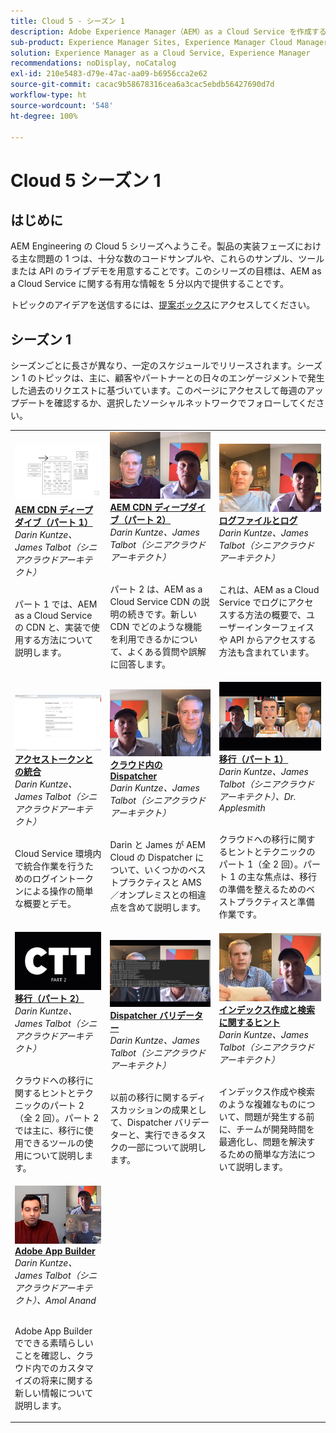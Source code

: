 ```yaml
---
title: Cloud 5 - シーズン 1
description: Adobe Experience Manager（AEM）as a Cloud Service を作成するアドビのエキスパートエンジニアを紹介し、提供するエキスパートサービスについて説明します。
sub-product: Experience Manager Sites, Experience Manager Cloud Manager, Experience Manager Assets
solution: Experience Manager as a Cloud Service, Experience Manager
recommendations: noDisplay, noCatalog
exl-id: 210e5483-d79e-47ac-aa09-b6956cca2e62
source-git-commit: cacac9b58678316cea6a3cac5ebdb56427690d7d
workflow-type: ht
source-wordcount: '548'
ht-degree: 100%

---
```


# Cloud 5 シーズン 1

## はじめに

AEM Engineering の Cloud 5 シリーズへようこそ。製品の実装フェーズにおける主な問題の 1 つは、十分な数のコードサンプルや、これらのサンプル、ツールまたは API のライブデモを用意することです。このシリーズの目標は、AEM as a Cloud Service に関する有用な情報を 5 分以内で提供することです。

トピックのアイデアを送信するには、[提案ボックス](https://forms.office.com/r/74P5Xz4UH0)にアクセスしてください。

## シーズン 1

シーズンごとに長さが異なり、一定のスケジュールでリリースされます。シーズン 1 のトピックは、主に、顧客やパートナーとの日々のエンゲージメントで発生した過去のリクエストに基づいています。このページにアクセスして毎週のアップデートを確認するか、選択したソーシャルネットワークでフォローしてください。

<table>
  <tr>
   <td>
      <a href="./cloud5-aem-cdn-part1.md">
      <img alt="AEM CDN 第 1 部" src="./imgs/001-thumb.png"/>
      </a>
      <div>
         <a href="./cloud5-aem-cdn-part1.md"><strong>AEM CDN ディープダイブ（パート 1）</strong></a>         
 <br/><em>Darin Kuntze、James Talbot（シニアクラウドアーキテクト）</em>
      </div>
      <p>
        <br/>
 パート 1 では、AEM as a Cloud Service の CDN と、実装で使用する方法について説明します。
      </p>
     </td>   
     <td>
      <a href="./cloud5-aem-cdn-part2.md">
         <img alt="AEM CDN 第 2 部" src="./imgs/002-thumb.png"/>
      </a>
      <div>
         <a href="./cloud5-aem-cdn-part2.md"><strong>AEM CDN ディープダイブ（パート 2）</strong></a>
 <br/><em>Darin Kuntze、James Talbot（シニアクラウドアーキテクト）</em>
      </div>
      <p>
        <br/>
 パート 2 は、AEM as a Cloud Service CDN の説明の続きです。新しい CDN でどのような機能を利用できるかについて、よくある質問や誤解に回答します。
      </p>
   </td>
     <td>
        <a href="./cloud5-aem-log-files.md">
            <img alt="ログファイルとログ" src="./imgs/003-thumb.png"/>
        </a>
      <div>
         <a href="./cloud5-aem-log-files.md"><strong>ログファイルとログ</strong></a>
 <br/><em>Darin Kuntze、James Talbot（シニアクラウドアーキテクト）</em>
      </div>
      <p>
        <br/>
 これは、AEM as a Cloud Service でログにアクセスする方法の概要で、ユーザーインターフェイスや API からアクセスする方法も含まれています。
      </p>
   </td> 
  </tr>
  <tr>
   <td>
        <a href="./cloud5-getting-login-token-integrations.md">
            <img alt="アクセストークン" src="./imgs/004-thumb.png"/>
        </a>
      <div>
        <a href="./cloud5-getting-login-token-integrations.md"><strong>アクセストークンとの統合</strong></a>        
 <br/><em>Darin Kuntze、James Talbot（シニアクラウドアーキテクト）</em>
      </div>
      <p>
        <br/>
 Cloud Service 環境内で統合作業を行うためのログイントークンによる操作の簡単な概要とデモ。
      </p>
     </td>   
     <td>
      <a href="./cloud5-aem-dispatcher-cloud.md">
      <img alt="クラウド内の Dispatcher" src="./imgs/005-thumb.png"/>
       </a>  
      <div>
        <a href="./cloud5-aem-dispatcher-cloud.md"><strong>クラウド内の Dispatcher</strong></a>
 <br/><em>Darin Kuntze、James Talbot（シニアクラウドアーキテクト）</em>
      </div>
      <p>
        <br/>
 Darin と James が AEM Cloud の Dispatcher について、いくつかのベストプラクティスと AMS／オンプレミスとの相違点を含めて説明します。 
      </p>
   </td>
     <td>
        <a href="./cloud5-aem-content-migration-part-1.md">
            <img alt="移行（パート 1）" src="./imgs/006-thumb.png"/>
        </a>
      <div>
         <a href="./cloud5-aem-content-migration-part-1.md"><strong>移行（パート 1）</strong></a>
 <br/><em>Darin Kuntze、James Talbot（シニアクラウドアーキテクト）、Dr. Applesmith</em>
      </div>
      <p>
        <br/>
 クラウドへの移行に関するヒントとテクニックのパート 1（全 2 回）。パート 1 の主な焦点は、移行の準備を整えるためのベストプラクティスと準備作業です。
      </p>
   </td> 
  </tr>
<tr>
   <td>
        <a href="./cloud5-aem-content-migration-part-2.md">
            <img alt="移行（パート 2）" src="./imgs/007-thumb.png"/>
        </a>
      <div>
        <a href="./cloud5-aem-content-migration-part-2.md"><strong>移行（パート 2）</strong></a>     
 <br/><em>Darin Kuntze、James Talbot（シニアクラウドアーキテクト）</em>
      </div>
      <p>
        <br/>
 クラウドへの移行に関するヒントとテクニックのパート 2（全 2 回）。パート 2 では主に、移行に使用できるツールの使用について説明します。
      </p>
     </td>   
     <td>
        <a href="./cloud5-aem-dispatcher-validator.md">
            <img alt="Dispatcher バリデーター" src="./imgs/008-thumb.png"/>
        </a>
      <div>
         <a href="./cloud5-aem-dispatcher-validator.md"><strong>Dispatcher バリデーター</strong></a>
 <br/><em>Darin Kuntze、James Talbot（シニアクラウドアーキテクト）</em>
      </div>
      <p>
        <br/>
  以前の移行に関するディスカッションの成果として、Dispatcher バリデーターと、実行できるタスクの一部について説明します。
      </p>
   </td>
     <td>
        <a href="./cloud5-aem-search-and-indexing.md">
            <img alt="インデックス作成と検索に関するヒント" src="./imgs/009-thumb.png"/>
        </a>
      <div>
         <a href="./cloud5-aem-search-and-indexing.md"><strong>インデックス作成と検索に関するヒント</strong></a>
 <br/><em>Darin Kuntze、James Talbot（シニアクラウドアーキテクト）</em>
      </div>
      <p>
        <br/>
 インデックス作成や検索のような複雑なものについて、問題が発生する前に、チームが開発時間を最適化し、問題を解決するための簡単な方法について説明します。
      </p>
   </td> 
  </tr>
    <tr>
        <td>
            <a href="./cloud5-adobe-app-builder.md">
                <img alt="Adobe App Builder" src="./imgs/010-thumb.png"/>
            </a>
            <div>
                <a href="./cloud5-adobe-app-builder.md"><strong>Adobe App Builder</strong></a><br/>        
 <em>Darin Kuntze、James Talbot（シニアクラウドアーキテクト）、Amol Anand</em>
            </div>
            <p><br/>
                Adobe App Builder でできる素晴らしいことを確認し、クラウド内でのカスタマイズの将来に関する新しい情報について説明します。
            </p>
        </td>
        <td></td>
        <td></td>
    </tr>
</table>
